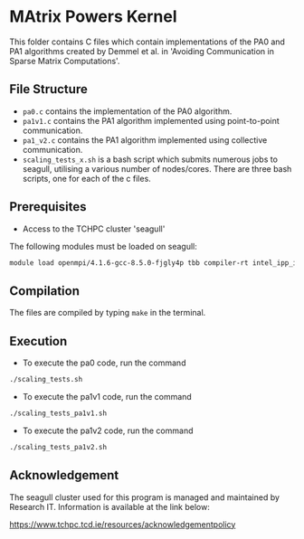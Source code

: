# MAtrix Powers Kernel

This folder contains C files which contain implementations of the PA0 and PA1 algorithms created by Demmel et al. in 'Avoiding Communication in Sparse Matrix Computations'.

## File Structure

- `pa0.c` contains the implementation of the PA0 algorithm.
- `pa1v1.c` contains the PA1 algorithm implemented using point-to-point communication.
- `pa1_v2.c` contains the PA1 algorithm implemented using collective communication.
- `scaling_tests_x.sh` is a bash script which submits numerous jobs to seagull, utilising a various number of nodes/cores. There are three bash scripts, one for each of the c files.

## Prerequisites

- Access to the TCHPC cluster 'seagull'


The following modules must be loaded on seagull:

```bash
module load openmpi/4.1.6-gcc-8.5.0-fjgly4p tbb compiler-rt intel_ipp_intel64/latest mkl/2024.1
```

## Compilation
The files are compiled by typing `make` in the terminal.


## Execution
- To execute the pa0 code, run the command
```bash
./scaling_tests.sh
```    
- To execute the pa1v1 code, run the command
```bash
./scaling_tests_pa1v1.sh
```    
- To execute the pa1v2 code, run the command
```bash
./scaling_tests_pa1v2.sh
```    

## Acknowledgement
The seagull cluster used for this program is managed and maintained by Research IT.
Information is available at the link below:  

https://www.tchpc.tcd.ie/resources/acknowledgementpolicy